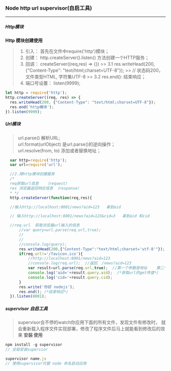 
 ### Node http url supervisor(自启工具)
 ---
  #####  Http模块
  **Http 模块创建使用**
  > 1. 引入： 首先在文件中require('http')模块；
  > 1. 创建： http.createServer().listen() 方法创建一个HTTP服务；
  > 1. 回调： createServer((req,res) => {})
    >> 3.1 res.writeHead(200, {"Content-Type": "text/html;charset=UTF-8"});
    >> // 状态码200， 文件类型HTML, 字符集UTF-8
    >> 3.2 res.end(): 结束响应；
  > 4. 端口号设置： listen(9999);
  ```js
  let http = require('http');
  http.createServer((req, res) => {
    res.writeHead(200, {"Content-Type": "text/html;charset=UTF-8"});
    res.end('http模块');
  }).listen(9999);
  ```

  #####  Url模块
  > url.parse() 解析URL;    
  > url.format(urlObject) 是url.parse()的逆向操作；   
  > url.resolve(from, to) 添加或者替换地址；
  ```js
    var http=require('http');
    var url=require('url');

    //2.用http模块创建服务
    /*
    req获取url信息   （request）
    res 浏览器返回响应信息 （response）
    * */
    http.createServer(function(req,res){

    //输入http://localhost:8001/news?aid=123   拿到aid

    // 输入http://localhost:8001/news?aid=123&cid=3   拿到aid 和cid

    //req.url  获取浏览器url输入的信息
        //var query=url.parse(req.url,true);
        //
        //
        //console.log(query);
        res.writeHead(200,{"Content-Type":"text/html;charset='utf-8'"});
        if(req.url!='/favicon.ico'){
            //http://localhost:8001/news?aid=123
            //console.log(req.url);  //返回  /news?aid=123
            var result=url.parse(req.url,true);  //第一个参数是地址    第二个参数是true的话表示把get传值转换成对象
            console.log('aid='+result.query.aid);  /*获取url的get传值*/
            console.log('cid='+result.query.cid);
        }
        res.write('你好 nodejs');
        res.end(); /*结束响应*/
    }).listen(8001);
  ```

  ##### supervisor 自启工具
   > supervisor会不停的watch你应用下面的所有文件，发现文件有修改时， 就会重新载入程序文件实现部署，修改了程序文件后马上就能看到修改后的效果
  **安装 使用**
  ```js
  npm install -g supervisor
  // 全局安装supervior

  supervisor name.js
  // 使用supervisor代替 node 命名启动应用
  ```